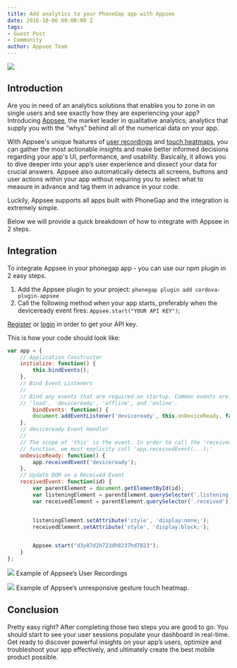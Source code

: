 ```yaml
---
title: Add analytics to your PhoneGap app with Appsee
date: 2016-10-06 00:00:00 Z
tags:
- Guest Post
- Community
author: Appsee Team
---
```


![](/blog/uploads/appsee.png)

## Introduction

Are you in need of an analytics solutions that enables you to zone in on single users and see exactly how they are experiencing your app? Introducing [Appsee](https://www.appsee.com/), the market leader in qualitative analytics; analytics that supply you with the “whys” behind all of the numerical data on your app.

With Appsee's unique features of [user recordings](https://www.appsee.com/features/user-recordings) and [touch heatmaps](https://www.appsee.com/features/touch-heatmaps), you can gather the most actionable insights and make better informed decisions regarding your app's UI, performance, and usability. Basically, it allows you to dive deeper into your app’s user experience and dissect your data for crucial answers. Appsee also automatically detects all screens, buttons and user actions within your app without requiring you to select what to measure in advance and tag them in advance in your code.

Luckily, Appsee supports all apps built with PhoneGap and the integration is extremely simple.

Below we will provide a quick breakdown of how to integrate with Appsee in 2 steps.

## Integration

To integrate Appsee in your phonegap app - you can use our npm plugin in 2 easy steps.

1. Add the Appsee plugin to your project: `phonegap plugin add cordova-plugin-appsee`
1. Call the following method when your app starts, preferably when the deviceready event fires: `Appsee.start("YOUR API KEY")`;

[Register](https://www.appsee.com/start) or [login](https://dashboard.appsee.com/login) in order to get your API key.

This is how your code should look like:

```js
var app = {
    // Application Constructor
    initialize: function() {
        this.bindEvents();
    },
    // Bind Event Listeners
    //
    // Bind any events that are required on startup. Common events are:
    // 'load', 'deviceready', 'offline', and 'online'.
        bindEvents: function() {
        document.addEventListener('deviceready', this.onDeviceReady, false);
    },
    // deviceready Event Handler
    //
    // The scope of 'this' is the event. In order to call the 'receivedEvent'
    // function, we must explicity call 'app.receivedEvent(...);'
    onDeviceReady: function() {
        app.receivedEvent('deviceready');
    },
    // Update DOM on a Received Event
    receivedEvent: function(id) {
        var parentElement = document.getElementById(id);
        var listeningElement = parentElement.querySelector('.listening');
        var receivedElement = parentElement.querySelector('.received');


        listeningElement.setAttribute('style', 'display:none;');
        receivedElement.setAttribute('style', 'display:block;');


        Appsee.start("d3y87d2h723dh8237hd7823");
    }
};
```

![](/blog/uploads/userrecordings.png)
Example of Appsee’s User Recordings

![](/blog/uploads/touchheatmap.png)
Example of Appsee’s unresponsive gesture touch heatmap.

## Conclusion

Pretty easy right? After completing those two steps you are good to go. You should start to see your user sessions populate your dashboard in real-time. Get ready to discover powerful insights on your app’s users, optimize and troubleshoot your app effectively, and ultimately create the best mobile product possible.
